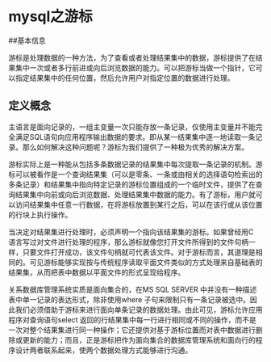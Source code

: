# mysql之游标

##基本信息

游标是处理数据的一种方法，为了查看或者处理结果集中的数据，游标提供了在结果集中一次或者多行前进或向后浏览数据的能力。可以把游标当做一个指针，它可以指定结果集中的任何位置，然后允许用户对指定位置的数据进行处理。

## 定义概念

主语言是面向记录的，一组主变量一次只能存放一条记录，仅使用主变量并不能完全满足SQL语句向应用程序输出数据的要求。即从某一结果集中逐一地读取一条记录。那么如何解决这种问题呢？游标为我们提供了一种极为优秀的解决方案。

游标实际上是一种能从包括多条数据记录的结果集中每次提取一条记录的机制。游标可以被看作是一个查询结果集（可以是零条、一条或由相关的选择语句检索出的多条记录）和结果集中指向特定记录的游标位置组成的一个临时文件，提供了在查询结果集中向前或向后浏览数据、处理结果集中数据的能力。有了游标，用户就可以访问结果集中任意一行数据，在将游标放置到某行之后，可以在该行或从该位置的行块上执行操作。

当决定对结果集进行处理时，必须声明一个指向该结果集的游标。如果曾经用C 语言写过对文件进行处理的程序，那么游标就像您打开文件所得到的文件句柄一样，只要文件打开成功，该文件句柄就可代表该文件。对于游标而言，其道理是相同的。可见游标能够实现按与传统程序读取平面文件类似的方式处理来自基础表的结果集，从而把表中数据以平面文件的形式呈现给程序。

关系数据库管理系统实质是面向集合的，在MS SQL SERVER 中并没有一种描述表中单一记录的表达形式，除非使用where 子句来限制只有一条记录被选中。因此我们必须借助于游标来进行面向单条记录的数据处理。由此可见，游标允许应用程序对查询语句select 返回的行结果集中每一行进行相同或不同的操作，而不是一次对整个结果集进行同一种操作；它还提供对基于游标位置而对表中数据进行删除或更新的能力；而且，正是游标把作为面向集合的数据库管理系统和面向行的程序设计两者联系起来，使两个数据处理方式能够进行沟通。
